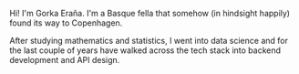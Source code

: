 Hi! I'm Gorka Eraña. I'm a Basque fella that somehow (in hindsight happily) found its way to Copenhagen.

After studying mathematics and statistics, I went into data science and for the last couple of years have walked across the tech stack into backend development and API design.
